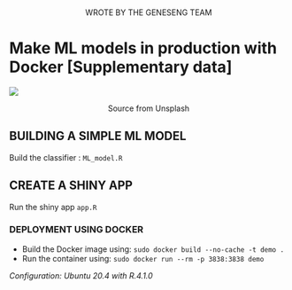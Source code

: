 
<!-- README.md is generated from README.Rmd. Please edit that file -->

<br>

<p align="center" color="#64677F">
WROTE BY THE GENESENG TEAM
</p>

# Make ML models in production with Docker \[Supplementary data\]

<a href=#><img src='https://geneseng.com/wp-content/uploads/2022/08/container.jpg'></a>

<p align="center" color="#64677F">
Source from Unsplash
</p>

## BUILDING A SIMPLE ML MODEL

Build the classifier : `ML_model.R`

## CREATE A SHINY APP

Run the shiny app `app.R`

### DEPLOYMENT USING DOCKER

-   Build the Docker image using:
    `sudo docker build --no-cache -t demo .`
-   Run the container using: `sudo docker run --rm -p 3838:3838 demo`

*Configuration: Ubuntu 20.4 with R.4.1.0*
